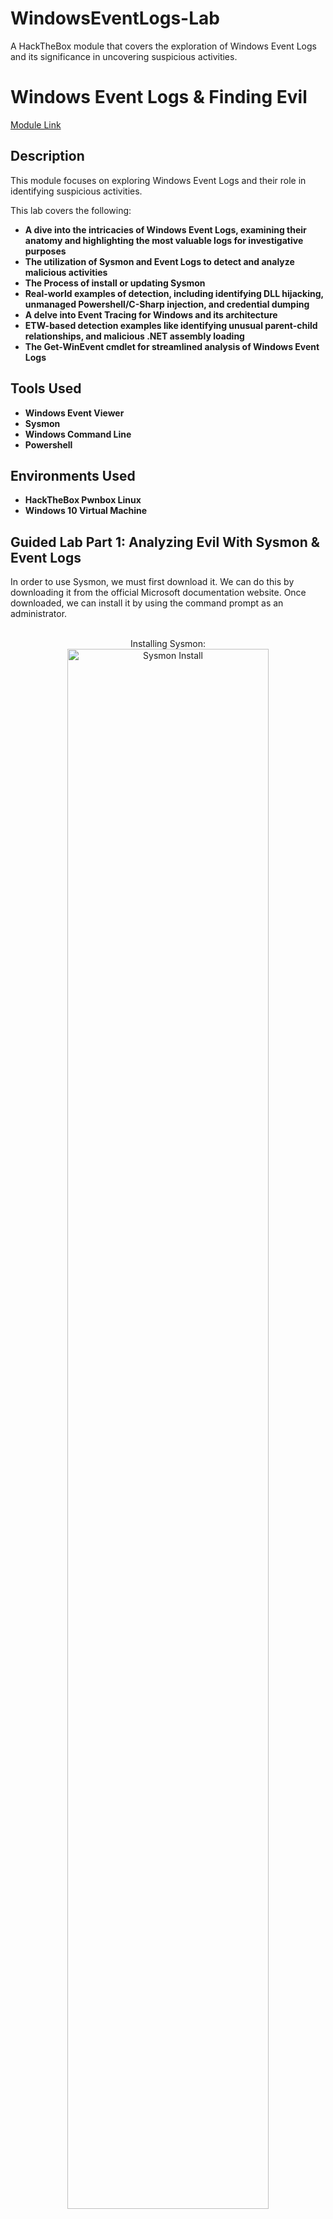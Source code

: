 # WindowsEventLogs-Lab
A HackTheBox module that covers the exploration of Windows Event Logs and its significance in uncovering suspicious activities.

<h1>Windows Event Logs & Finding Evil</h1>

[Module Link](https://academy.hackthebox.com/course/preview/windows-event-logs--finding-evil)

<h2>Description</h2>
This module focuses on exploring Windows Event Logs and their role in identifying suspicious activities.

This lab covers the following: 

- <b>A dive into the intricacies of Windows Event Logs, examining their anatomy and highlighting the most valuable logs for investigative purposes</b>
- <b>The utilization of Sysmon and Event Logs to detect and analyze malicious activities</b>
- <b>The Process of install or updating Sysmon</b>
- <b>Real-world examples of detection, including identifying DLL hijacking, unmanaged Powershell/C-Sharp injection, and credential dumping</b>
- <b>A delve into Event Tracing for Windows and its architecture</b>
- <b>ETW-based detection examples like identifying unusual parent-child relationships, and malicious .NET assembly loading</b>
- <b>The Get-WinEvent cmdlet for streamlined analysis of Windows Event Logs</b>

<h2>Tools Used</h2>

- <b>Windows Event Viewer</b> 
- <b>Sysmon</b>
- <b>Windows Command Line</b>
- <b>Powershell</b>

<h2>Environments Used </h2>

- <b>HackTheBox Pwnbox Linux</b>
- <b>Windows 10 Virtual Machine</b>

<h2>Guided Lab Part 1: Analyzing Evil With Sysmon & Event Logs</h2>
In order to use Sysmon, we must first download it. We can do this by downloading it from the official Microsoft documentation website. Once downloaded, we can install it by using the command prompt as an administrator.
<br />
<br />

<p align="center">
Installing Sysmon: <br/>
<img src="https://i.imgur.com/yMGVaQG.jpg" height="80%" width="80%" alt="Sysmon Install"/>
<br />
<br />

<h2>Configuring Sysmon for DLL Hijacks</h2>
To detect a DLL hijack, we need to focus on Sysmon's <b>event ID 7</b>, which corresponds to module load events. To achieve this, we need to modfiy the <b>sysmonconfig-export.xml</b> file. There we will make our modifications and update the file through the command prompt.
<br />
<br />

<p align="center">
The Sysmon Configuration File: <br/>
<img src="https://i.imgur.com/O6zXMBa.jpg" height="80%" width="80%" alt="Sysmon Config File"/>
<br />
<br />
Sysmon Event ID 7 Settings: <br/>
<img src="https://i.imgur.com/aiKiF02.jpg" height="80%" width="80%" alt="Sysmon Event ID 7 Include"/>
<br />
<b>Here we will have to change the "include" to "exclude". This ensures that nothing is excluded, allowing us to capture all the necessary data.</b>
<br />
The Change: <br/>
<img src="https://i.imgur.com/HAJ2ryZ.jpg" height="80%" width="80%" alt="Sysmon Event ID 7 Exclude"/>
<br />
<br />
Updating the Configuration File: <br/>
<img src="https://i.imgur.com/lL8w9fw.jpg" height="80%" width="80%" alt="Update Sysmon Config File"/>

<h2>Detection Example 1: Detecting DLL Hijacking</h2>
With the modified Sysmon configuration, we can start observing Sysmon's event ID 7. To view these events, we navigate to the Event Viewer along this path: <b>Applications and Services -> Microsoft -> Windows -> Sysmon</b>.
<br />
<br />
We will be using <b>calc.exe</b> and <b>WININET.dll</b> as an example. To simplify the process, we can utilize Stephen Fewer's "hello world" <b>reflective DLL</b>. We will do this by renaming <b>reflective_dll.x64.dll</b> to WININET.dll, copying calc.exe from <b>C:\Windows\System32</b> along with WININET.dll to a writable directory (such as the Desktop folder), and executing calc.exe, we achieve success. Instead of the Calculator application, a MessageBox is displayed.
<br />
<br />

<p align="center">
The Reflective DLL Injection: <br/>
<img src="https://i.imgur.com/FPiruAC.jpg" height="80%" width="80%" alt="Reflective DLL Injection"/>
<br />
<br />
Event Viewer Log Filter: <br/>
<img src="https://i.imgur.com/jgPmIaT.jpg" height="80%" width="80%" alt="Event Viwer Filter"/>
<br />
<b>Next we will analyze the hijack in our Event Viewer. First we will filter the event logs to focus on event ID 7. We do this by clicking "Filter Current Log..."</b>
<br />
<br />
The Event Viewer Find Function: <br/>
<img src="https://i.imgur.com/FW692u4.jpg" height="80%" width="80%" alt="Find"/>
<br />
<b>Since we know the injection came from clicking the calc.exe, we can use the "Find..." feature to search for all events associated with the hijack.</b>
<br />
<br />
Our Culprit: <br/>
<img src="https://i.imgur.com/vlaC7M3.jpg height="80%" width="80%" alt="Calc Location"/>
<br />
<img src="https://i.imgur.com/SJWr3Bz.jpg" height="80%" width="80%" alt="Calc Signature"/>
<br />
<b>The above images show us a clearer picture on the reflective dll injections. Here, we can examine three indicators of compromise (IOCs):
  
  - "calc.exe", originally located in System32, should not be found in a writable directory. Therefore, a copy of "calc.exe" in a writable directory serves as an IOC, as it should always reside in System32 or potentially Syswow64.
  - "WININET.dll", originally located in System32, should not be loaded outside of System32 by calc.exe. If instances of "WININET.dll" loading occur outside of System32 with "calc.exe" as the parent process, it indicates a DLL hijack within calc.exe. While caution is necessary when alerting on all instances of "WININET.dll" loading outside of System32 (as some applications may package specific DLL versions for stability), in the case of "calc.exe", we can confidently assert a hijack due to the DLL's unchanging name, which attackers cannot modify to evade detection.
  - The original "WININET.dll" is Microsoft-signed, while our injected DLL remains unsigned.</b>

<h2>Detection Example 2: Detecting Unmanaged PowerShell/C-Sharp Injection</h2>
C# is considered a "managed" language, meaning it requires a backend runtime to execute its code. As cybersecurity defenders, we can leverage knowledge to detect unusual C# injections or executions within our environment. To accomplish this, we can utilize a useful utility called <b>Process Hacker</b>.
<br />
<br />

<p align="center">
The Process Hacker: <br/>
<img src="https://i.imgur.com/zBrw8xD.jpg" height="80%" width="80%" alt="Process Hacker"/>
<br />
<br />
powershell.exe in Process Hacker: <br/>
<img src="https://i.imgur.com/R4C9qFG.jpg" height="80%" width="80%" alt="powershell.exe"/>
<br />
<b>In Process Hacker, we can sort the processes by name, and can identify what they do by their colour-coded distinctions. Notably, "powershell.exe", a managed process, is highlighted in green compared to other processes. Hovering over powershell.exe reveals the label "Process is managed (.NET)."</b>
<br />
<br />
Powershell Properties: <br/>
<img src="https://i.imgur.com/ElEmuC8.jpg" height="80%" width="80%" alt="Powershell Properties"/>
<br />
<b>We can examine the powershell.exe module loads by right-clicking on it, clicking "Properties", and navigating to "Modules". Here we can find revelant information. The presence of "Microsoft .NET Runtime...", clr.dll, and clrjit.dll should attract our attention. These two DLLs are used when C# code is ran as part of the runtime to execute the bytecode. If we observe these DLLs loaded in processes that typically do not require them, it suggets a potential execute-assembly or unmanaged PowerShell injection attack.</b>
<br />
<br />
Injecting the unmanaged PowerShell-like DLL: <br/>
<img src="https://i.imgur.com/iO1n21j.jpg" height="80%" width="80%" alt="CMD Injection"/>
<br />
<b>To showcase unmanaged PowerShell injection, we can inject an unmanaged PowerShell-like DLL into a random process, such as "spoolsv.exe". We can do this by utilizing the "Invoke-PSInject.ps1" in the manner above.</b>
<br />
<br />
spoolsv.exe Before Injection: <br/>
<img src="https://i.imgur.com/pAITLxd.jpg" height="80%" width="80%" alt="Before Injection"/>
<br />
<br />
spoolsv.exe After Injection: <br/>
<img src="https://i.imgur.com/Hosvhcy.jpg" height="80%" width="80%" alt="After Injection"/>
<br />
<b>After the injection, we observe that "spoolsv.exe" transitions from an unmanaged to a managed state.</b>
<br />
<br />
spoolsv.exe Properties After Injection: <br/>
<img src="https://i.imgur.com/1ifftrK.jpg" height="80%" width="80%" alt="spoolsv.exe Properties After Injection"/>
<br />
<br />
Sysmon Event ID 7 Regarding spoolsv.exe Injection: <br/>
<img src="https://i.imgur.com/6DA0vGM.jpg" height="80%" width="80%" alt="spoolsv.exe Sysmon Event ID 7"/>
<br />
<b>We can refer to both the "Modules" tab of Process Hacker and the Sysmon Event ID 7, we can examine the DLL load information to validate the presence of "clr.dll" or "clrjit.dll".</b>

<h2>Detection Example 3: Detecting Credential Dumping</h2>
Another critical aspect of cybersecurity is detecting credential dumping activities. One widely used tool for credential dumping is <b>Mimikatz</b>. One specific command, <b>"sekurlsa::logonpasswords"</b>, enables the dumping of password hashes or plaintext passwords by accessing the <b>Local Security Authority Subsystem Service (LSASS)</b>. LSASS is responsible for managing user credentials and is a primary target for credential-dumping.
<br />
<br />
We will be executing this attack ourselves to study it:
<br />
<br />

<p align="center">
Mimikatz in Action: <br/>
<img src="https://i.imgur.com/2sKoekn.jpg" height="80%" width="80%" alt="Mimikatz"/>
<br />
<br />
Sysmon Event ID 10: <br/>
<img src="https://i.imgur.com/rVSnlHl.jpg" height="80%" width="80%" alt="Sysmon Event ID 10"/>
<br />
<b>To detect this activity, we will rely on a different Sysmon event. Instead of focusing on DLL loads, we shift our attention to process access events. This event is Sysmon's event ID 10. In the above picture, we observe a random file ("AgentEXE.exe") from a random folder ("Downloads") attempting to access LSASS, it indicates unusual behavior. Additionally, the "SourceUser" being different from the "TargetUser" further emphasizes the abnormaliy.</b>

<h2>Guided Lab Part 2: Event Tracing for Windows (ETW)</h2>
What is ETW? According to Microsoft, Event Tracing for Windows (ETW) is a general-purpse, high-speed tracing facility provided by the Windows operating system. We can use it to bolster our defense capabilities thanks to its high-performance event tracing mechanism.
<br />
<br />
We will utilize ETW to investigate attacks that may evade detection if we rely solely on Sysmon for monitoring and analysis.

<h2>Detection Example 1: Detecting Strange Parent-Child Relationships</h2>
Abnormal parent-child relationships among processes can be indicative of malicious activities. In standard Windows environments, certain processes never call or spawn others. For example, it is highly unlikely to see <b>"calc.exe"</b> spawning <b>"cmd.exe"</b> in a normal Windows environment.
<br />
<br />
By utilizing Process Hacker, we can explore parent-child relationships within Windows.
<br />
<br />

<p align="center">
The Process Hacker Hierarchy: <br/>
<img src="https://i.imgur.com/Exu3WVY.jpg" height="80%" width="80%" alt="Process Hacker Hierarchy"/>
<br />
<b>Sorting the processes by dropdowns in the Processes view reveals a hierarchical representation of the parent-child relationships.</b>
<br />
<br />
